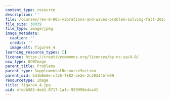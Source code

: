 ```yaml
---
content_type: resource
description: ''
file: /courses/res-8-005-vibrations-and-waves-problem-solving-fall-2012/efedb503deb107171a1c929990e4aa41_figure4_4.jpg
file_size: 30039
file_type: image/jpeg
image_metadata:
  caption: ''
  credit: ''
  image-alt: figure4_4
learning_resource_types: []
license: https://creativecommons.org/licenses/by-nc-sa/4.0/
ocw_type: OCWImage
parent_title: Problems
parent_type: SupplementalResourceSection
parent_uid: 5d1b0e6e-cf36-7882-ae2e-2c30334bfe99
resourcetype: Image
title: figure4_4.jpg
uid: efedb503-deb1-0717-1a1c-929990e4aa41
---
```

